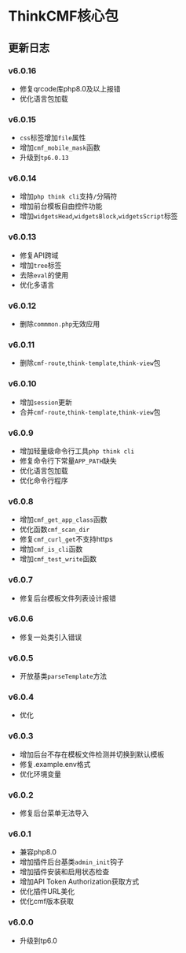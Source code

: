 # ThinkCMF核心包

## 更新日志
### v6.0.16
* 修复qrcode库php8.0及以上报错
* 优化语言包加载

### v6.0.15
* `css`标签增加`file`属性
* 增加`cmf_mobile_mask`函数
* 升级到`tp6.0.13`

### v6.0.14
* 增加`php think cli`支持`/`分隔符
* 增加前台模板自由控件功能
* 增加`widgetsHead`,`widgetsBlock`,`widgetsScript`标签

### v6.0.13
* 修复API跨域
* 增加`tree`标签
* 去除`eval`的使用
* 优化多语言

### v6.0.12
* 删除`commmon.php`无效应用

### v6.0.11
* 删除`cmf-route`,`think-template`,`think-view`包

### v6.0.10
* 增加`session`更新
* 合并`cmf-route`,`think-template`,`think-view`包

### v6.0.9
* 增加轻量级命令行工具`php think cli`
* 修复命令行下常量`APP_PATH`缺失
* 优化语言包加载
* 优化命令行程序

### v6.0.8
* 增加`cmf_get_app_class`函数
* 优化函数`cmf_scan_dir`
* 修复`cmf_curl_get`不支持https
* 增加`cmf_is_cli`函数
* 增加`cmf_test_write`函数

### v6.0.7
* 修复后台模板文件列表设计报错

### v6.0.6
* 修复一处类引入错误

### v6.0.5
* 开放基类`parseTemplate`方法

### v6.0.4
* 优化

### v6.0.3
* 增加后台不存在模板文件检测并切换到默认模板
* 修复.example.env格式
* 优化环境变量

### v6.0.2
* 修复后台菜单无法导入

### v6.0.1
* 兼容php8.0
* 增加插件后台基类`admin_init`钩子
* 增加插件安装和启用状态检查
* 增加API Token Authorization获取方式
* 优化插件URL美化
* 优化cmf版本获取

### v6.0.0
* 升级到tp6.0



